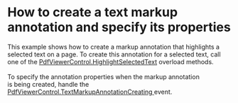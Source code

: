 #  How to create a text markup annotation and specify its properties 


This example shows how to create a markup annotation that highlights a selected text on a page. To create this annotation for a selected text, call one of the <a href="https://documentation.devexpress.com/WPF/DevExpress.Xpf.PdfViewer.PdfViewerControl.HighlightSelectedText.overloads">PdfViewerControl.HighlightSelectedText</a> overload methods. <br><br>To specify the annotation properties when the markup annotation is being created, handle the <a href="https://documentation.devexpress.com/WPF/DevExpress.Xpf.PdfViewer.PdfViewerControl.TextMarkupAnnotationCreating.event">PdfViewerControl.TextMarkupAnnotationCreating </a>event.

<br/>



